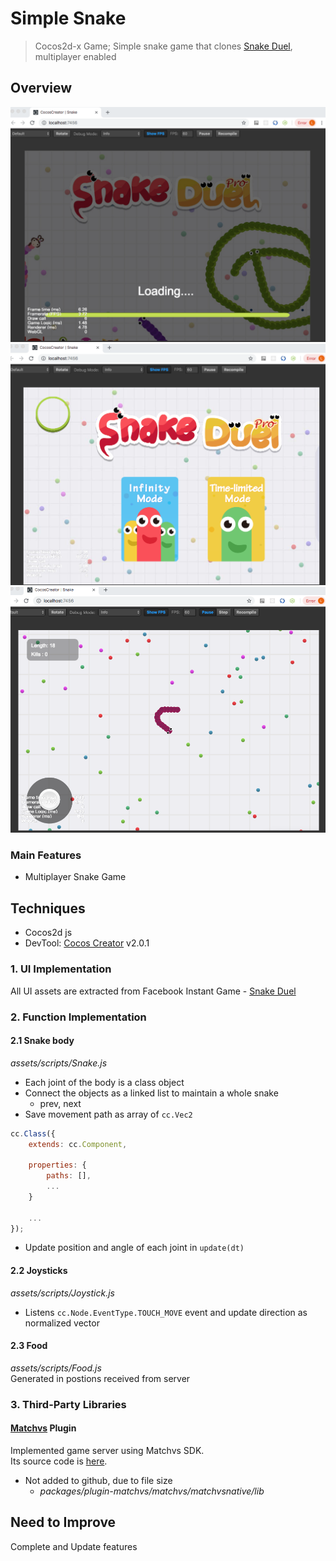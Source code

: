 Simple Snake
======
> Cocos2d-x Game; Simple snake game that clones [Snake Duel](https://www.facebook.com/instantgames/1653342044714090), multiplayer enabled

## Overview
![loading](screenshots/loading.png)
![main menu](screenshots/main_menu.png)
![main](screenshots/main.png)

### Main Features
- Multiplayer Snake Game  
 
## Techniques 
- Cocos2d js  
- DevTool: [Cocos Creator](https://cocos2d-x.org/creator) v2.0.1

### 1. UI Implementation  
All UI assets are extracted from Facebook Instant Game - [Snake Duel](https://www.facebook.com/instantgames/1653342044714090)  
  
### 2. Function Implementation
#### 2.1 Snake body
*assets/scripts/Snake.js*

- Each joint of the body is a class object  
- Connect the objects as a linked list to maintain a whole snake  
  - prev, next  
- Save movement path as array of ``cc.Vec2``
  
```js
cc.Class({
    extends: cc.Component,

    properties: {
	    paths: [],
	    ...
    }
    
    ...
});    
```  
- Update position and angle of each joint in ``update(dt)``

#### 2.2 Joysticks
*assets/scripts/Joystick.js*

- Listens ``cc.Node.EventType.TOUCH_MOVE`` event and update  direction as normalized vector

#### 2.3 Food
*assets/scripts/Food.js*  
Generated in postions received from server


### 3. Third-Party Libraries
#### [Matchvs](https://doc.matchvs.com/QuickStart/QuickStart-CocosCreator) Plugin  
Implemented game server using Matchvs SDK.  
Its source code is [here](https://github.com/highjump0615/SnakeMuliplayerBackend).  

- Not added to github, due to file size  
  - *packages/plugin-matchvs/matchvs/matchvsnative/lib*


## Need to Improve
Complete and Update features